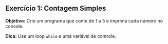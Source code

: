 ## Exercício 1: Contagem Simples
**Objetivo:** Crie um programa que conte de 1 a 5 e imprima cada número no console.
 
**Dica:** Use um loop `while` e uma variável de controle.
 